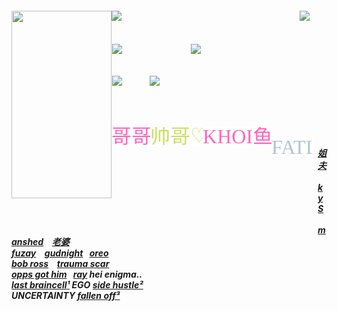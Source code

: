 <br><br>

<h5 align="left">
<img src="https://github.com/user-attachments/assets/d65cd818-2fc3-4150-9571-a73c3679f1fe" width="160" height="300" align="left"></img>
<img src="https://github.com/user-attachments/assets/644be6e5-08f3-4868-a4bb-abf8b439e507" width="300" height="auto" align="left"></img> <img src="https://github.com/user-attachments/assets/d65cd818-2fc3-4150-9571-a73c3679f1fe" width="1" height="2" align="left"> <img src="https://komarev.com/ghpvc/?username=tojifg&color=184976&plastic&label=⠀HUMAN+MEAT+COUNT⠀:&base=1000000000"></img><br>
  <br><br> <img src="https://github.com/user-attachments/assets/d65cd818-2fc3-4150-9571-a73c3679f1fe" width="1" height="2" align="left"> <a href="https://rentry.co/thug"><img src="https://github.com/user-attachments/assets/2fbfc8b7-7381-4ea1-a5d3-507e874d9fc6" width="125" height="auto" align="left"></img></a> <img src="https://github.com/user-attachments/assets/d65cd818-2fc3-4150-9571-a73c3679f1fe" width="1" height="1" align="left"> <a href="https://toji.atabook.org"><img src="https://github.com/user-attachments/assets/95d10f49-586b-40e3-b25b-21cd90424db8" width="60" height="auto" align="left"></img></a><br><br><br>
  <img src="https://github.com/user-attachments/assets/d65cd818-2fc3-4150-9571-a73c3679f1fe" width="1" height="2" align="left"> <a href="https://rentry.co/bonamana"><img src="https://github.com/user-attachments/assets/121dbffa-eb54-48b2-b034-78880d6b3cb9" width="60" height="auto" align="left"></img></a> <a href="https://guns.lol/bigbang"><img src="https://github.com/user-attachments/assets/7c18858b-a526-4789-a2c7-502b9a3f0e31" width="145" height="auto" align="left"></img></a><br><br><br><br>
  
<a href="https://github.com/bathroombreak/"><img src="https://github.com/tojifg/tojifg/blob/dcfb20e44eba97144a497a6495436283486e6af6/harvey.svg" align="left"></img></a> ⠀ <a href="https://github.com/9ANTZ/"><img src="https://github.com/tojifg/tojifg/blob/acaa5dfc48bfbc9cbd34b392f8471016c1cb876b/hc.svg" align="left"></img></a> ⠀ <a href="https://github.com/10shadows/"><img src="https://github.com/tojifg/tojifg/blob/acaa5dfc48bfbc9cbd34b392f8471016c1cb876b/khoi.svg" align="left"></img></a> ⠀ <a href="https://github.com/eatsleepedge/"><img src="https://github.com/tojifg/tojifg/blob/acaa5dfc48bfbc9cbd34b392f8471016c1cb876b/cati.svg" align="left"></img></a> 
  <img src="https://github.com/user-attachments/assets/d5f97bab-6aba-42d8-95eb-085e9f60fc62" width="6" height="140" align="left"></img> 
  <img src="https://files.catbox.moe/gny306.png" width="200" height= "5" align="left">
  
  <a href="https://github.com/basementjazz/">姐夫</a>⠀<a href="https://github.com/blackbetta/">kyS</a>⠀<a href="https://github.com/vampaku/">manshed</a> ⠀<a href="https://github.com/deepaffection/">老婆</a>
  <br><a href="https://github.com/fuziyamas/">fuzay</a> ⠀<a href="https://github.com/njqh/">gudnight</a>⠀<a href="https://github.com/P5royal/">oreo</a>
  <br><a href="https://github.com/dandysworld/">bob ross</a> ⠀<a href="https://github.com/LoveCrime/">trauma scar</a> 
  <br><a href="https://github.com/Ivanvtill/">opps got him</a>⠀<a href="https://github.com/9THNINJA/">ray</a> hei enigma..
  <br><a href="https://github.com/junkshot/">last braincell¹</a> EGO <a href="https://github.com/momoayase/">side hustle²</a> <br>UNCERTAINTY <a href="https://github.com/moonchef/">fallen off³</a>
</h5>
<br><br><br><br><br>
